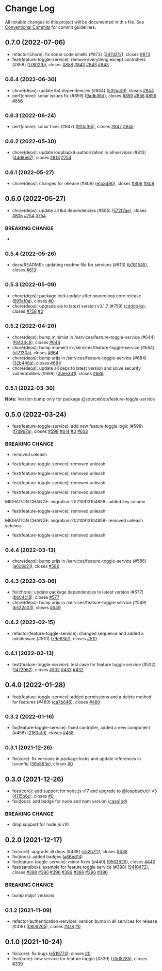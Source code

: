 # Change Log

All notable changes to this project will be documented in this file.
See [Conventional Commits](https://conventionalcommits.org) for commit guidelines.

## 0.7.0 (2022-07-06)

* refactor(chore): fix sonar code smells (#873) ([347d2f2](https://github.com/sourcefuse/loopback4-microservice-catalog/commit/347d2f2)), closes [#873](https://github.com/sourcefuse/loopback4-microservice-catalog/issues/873)
* feat(feature-toggle-service): remove everything except controllers (#858) ([f7802fb](https://github.com/sourcefuse/loopback4-microservice-catalog/commit/f7802fb)), closes [#858](https://github.com/sourcefuse/loopback4-microservice-catalog/issues/858) [#843](https://github.com/sourcefuse/loopback4-microservice-catalog/issues/843) [#843](https://github.com/sourcefuse/loopback4-microservice-catalog/issues/843) [#843](https://github.com/sourcefuse/loopback4-microservice-catalog/issues/843)





## <small>0.6.4 (2022-06-30)</small>

* chore(deps): update lb4 dependencies (#844) ([535ba19](https://github.com/sourcefuse/loopback4-microservice-catalog/commit/535ba19)), closes [#844](https://github.com/sourcefuse/loopback4-microservice-catalog/issues/844)
* perf(chore): sonar issues fix (#859) ([9adb36d](https://github.com/sourcefuse/loopback4-microservice-catalog/commit/9adb36d)), closes [#859](https://github.com/sourcefuse/loopback4-microservice-catalog/issues/859) [#856](https://github.com/sourcefuse/loopback4-microservice-catalog/issues/856) [#856](https://github.com/sourcefuse/loopback4-microservice-catalog/issues/856) [#856](https://github.com/sourcefuse/loopback4-microservice-catalog/issues/856)





## <small>0.6.3 (2022-06-24)</small>

* perf(chore): sonar fixes (#847) ([910cf95](https://github.com/sourcefuse/loopback4-microservice-catalog/commit/910cf95)), closes [#847](https://github.com/sourcefuse/loopback4-microservice-catalog/issues/847) [#845](https://github.com/sourcefuse/loopback4-microservice-catalog/issues/845)





## <small>0.6.2 (2022-05-30)</small>

* chore(deps): update loopback4-authorization in all services (#813) ([44d8e67](https://github.com/sourcefuse/loopback4-microservice-catalog/commit/44d8e67)), closes [#813](https://github.com/sourcefuse/loopback4-microservice-catalog/issues/813) [#754](https://github.com/sourcefuse/loopback4-microservice-catalog/issues/754)





## <small>0.6.1 (2022-05-27)</small>

* chore(deps): changes for release (#809) ([e1a3490](https://github.com/sourcefuse/loopback4-microservice-catalog/commit/e1a3490)), closes [#809](https://github.com/sourcefuse/loopback4-microservice-catalog/issues/809) [#808](https://github.com/sourcefuse/loopback4-microservice-catalog/issues/808)





## 0.6.0 (2022-05-27)

* chore(deps): update all lb4 dependencies (#805) ([572f7ae](https://github.com/sourcefuse/loopback4-microservice-catalog/commit/572f7ae)), closes [#805](https://github.com/sourcefuse/loopback4-microservice-catalog/issues/805) [#754](https://github.com/sourcefuse/loopback4-microservice-catalog/issues/754) [#754](https://github.com/sourcefuse/loopback4-microservice-catalog/issues/754)


### BREAKING CHANGE

* 




## <small>0.5.4 (2022-05-26)</small>

* docs(README): updating readme file for services (#613) ([b761645](https://github.com/sourcefuse/loopback4-microservice-catalog/commit/b761645)), closes [#613](https://github.com/sourcefuse/loopback4-microservice-catalog/issues/613)





## <small>0.5.3 (2022-05-09)</small>

* chore(deps): package lock update after sourceloop core release ([897af0a](https://github.com/sourcefuse/loopback4-microservice-catalog/commit/897af0a)), closes [#0](https://github.com/sourcefuse/loopback4-microservice-catalog/issues/0)
* chore(deps): upgrade ejs to latest version v3.1.7 (#758) ([cdddb4a](https://github.com/sourcefuse/loopback4-microservice-catalog/commit/cdddb4a)), closes [#758](https://github.com/sourcefuse/loopback4-microservice-catalog/issues/758) [#0](https://github.com/sourcefuse/loopback4-microservice-catalog/issues/0)





## <small>0.5.2 (2022-04-20)</small>

* chore(deps): bump minimist in /services/feature-toggle-service (#644) ([f0434c6](https://github.com/sourcefuse/loopback4-microservice-catalog/commit/f0434c6)), closes [#644](https://github.com/sourcefuse/loopback4-microservice-catalog/issues/644)
* chore(deps): bump moment in /services/feature-toggle-service (#664) ([cf7130a](https://github.com/sourcefuse/loopback4-microservice-catalog/commit/cf7130a)), closes [#664](https://github.com/sourcefuse/loopback4-microservice-catalog/issues/664)
* chore(deps): bump urijs in /services/feature-toggle-service (#684) ([32b446a](https://github.com/sourcefuse/loopback4-microservice-catalog/commit/32b446a)), closes [#684](https://github.com/sourcefuse/loopback4-microservice-catalog/issues/684)
* chore(deps): update all deps to latest version and solve security vulnerabilities (#689) ([30ee331](https://github.com/sourcefuse/loopback4-microservice-catalog/commit/30ee331)), closes [#689](https://github.com/sourcefuse/loopback4-microservice-catalog/issues/689)





## <small>0.5.1 (2022-03-30)</small>

**Note:** Version bump only for package @sourceloop/feature-toggle-service





## 0.5.0 (2022-03-24)

* feat(feature-toggle-service): add new feature toggle logic (#598) ([f7d997a](https://github.com/sourcefuse/loopback4-microservice-catalog/commit/f7d997a)), closes [#598](https://github.com/sourcefuse/loopback4-microservice-catalog/issues/598) [#614](https://github.com/sourcefuse/loopback4-microservice-catalog/issues/614) [#0](https://github.com/sourcefuse/loopback4-microservice-catalog/issues/0) [#603](https://github.com/sourcefuse/loopback4-microservice-catalog/issues/603)


### BREAKING CHANGE

* removed unleash

* feat(feature-toggle-service): removed unleash

* feat(feature-toggle-service): removed unleash

* feat(feature-toggle-service): removed unleash

* feat(feature-toggle-service): removed unleash

MIGRATION CHANGE:
migration-20210913104858- added key column

* feat(feature-toggle-service): removed unleash

MIGRATION CHANGE:
migration-20210913104858- removed unleash schema

* feat(feature-toggle-service): removed unleash




## <small>0.4.4 (2022-03-13)</small>

* chore(deps): bump urijs in /services/feature-toggle-service (#586) ([a6c8c21](https://github.com/sourcefuse/loopback4-microservice-catalog/commit/a6c8c21)), closes [#586](https://github.com/sourcefuse/loopback4-microservice-catalog/issues/586)





## <small>0.4.3 (2022-03-06)</small>

* fix(chore): update package dependencies to latest version (#577) ([bb04c18](https://github.com/sourcefuse/loopback4-microservice-catalog/commit/bb04c18)), closes [#577](https://github.com/sourcefuse/loopback4-microservice-catalog/issues/577)
* chore(deps): bump urijs in /services/feature-toggle-service (#549) ([b532c03](https://github.com/sourcefuse/loopback4-microservice-catalog/commit/b532c03)), closes [#549](https://github.com/sourcefuse/loopback4-microservice-catalog/issues/549)





## <small>0.4.2 (2022-02-15)</small>

* refactor(feature-toggle-service): changed sequence and added a middleware (#510) ([79e83bf](https://github.com/sourcefuse/loopback4-microservice-catalog/commit/79e83bf)), closes [#510](https://github.com/sourcefuse/loopback4-microservice-catalog/issues/510)





## <small>0.4.1 (2022-02-13)</small>

* test(feature-toggle-service): test case for feature toggle service  (#502) ([1472962](https://github.com/sourcefuse/loopback4-microservice-catalog/commit/1472962)), closes [#502](https://github.com/sourcefuse/loopback4-microservice-catalog/issues/502) [#432](https://github.com/sourcefuse/loopback4-microservice-catalog/issues/432) [#432](https://github.com/sourcefuse/loopback4-microservice-catalog/issues/432)





## 0.4.0 (2022-01-28)

* feat(feature-toggle-service): added permissions and a delete method for features (#480) ([ca7b646](https://github.com/sourcefuse/loopback4-microservice-catalog/commit/ca7b646)), closes [#480](https://github.com/sourcefuse/loopback4-microservice-catalog/issues/480)





## <small>0.3.2 (2022-01-16)</small>

* fix(feature-toggle-service): fixed controller, added a new component (#458) ([2160a1d](https://github.com/sourcefuse/loopback4-microservice-catalog/commit/2160a1d)), closes [#458](https://github.com/sourcefuse/loopback4-microservice-catalog/issues/458)





## <small>0.3.1 (2021-12-26)</small>

* fix(core): fix versions in package locks and update references in tsconfig ([36b563e](https://github.com/sourcefuse/loopback4-microservice-catalog/commit/36b563e)), closes [#0](https://github.com/sourcefuse/loopback4-microservice-catalog/issues/0)





## 0.3.0 (2021-12-26)

* feat(core): add support for node.js v17 and upgrade to @loopback/cli v3 ([4115b6c](https://github.com/sourcefuse/loopback4-microservice-catalog/commit/4115b6c)), closes [#0](https://github.com/sourcefuse/loopback4-microservice-catalog/issues/0)
* fix(docs): add badge for node and npm version ([caaa1bd](https://github.com/sourcefuse/loopback4-microservice-catalog/commit/caaa1bd))


### BREAKING CHANGE

* drop support for node.js v10




## 0.2.0 (2021-12-17)

* fix(core): upgrade all deps (#438) ([c52b7f1](https://github.com/sourcefuse/loopback4-microservice-catalog/commit/c52b7f1)), closes [#438](https://github.com/sourcefuse/loopback4-microservice-catalog/issues/438)
* fix(docs): added badges ([a66ed14](https://github.com/sourcefuse/loopback4-microservice-catalog/commit/a66ed14))
* fix(feature-toggle-service): minor fixes (#440) ([9562829](https://github.com/sourcefuse/loopback4-microservice-catalog/commit/9562829)), closes [#440](https://github.com/sourcefuse/loopback4-microservice-catalog/issues/440)
* feat(sandbox): example for feature toggle service (#398) ([9410472](https://github.com/sourcefuse/loopback4-microservice-catalog/commit/9410472)), closes [#398](https://github.com/sourcefuse/loopback4-microservice-catalog/issues/398) [#396](https://github.com/sourcefuse/loopback4-microservice-catalog/issues/396) [#396](https://github.com/sourcefuse/loopback4-microservice-catalog/issues/396) [#396](https://github.com/sourcefuse/loopback4-microservice-catalog/issues/396) [#396](https://github.com/sourcefuse/loopback4-microservice-catalog/issues/396) [#396](https://github.com/sourcefuse/loopback4-microservice-catalog/issues/396) [#396](https://github.com/sourcefuse/loopback4-microservice-catalog/issues/396)


### BREAKING CHANGE

* bump major versions




## <small>0.1.2 (2021-11-09)</small>

* refactor(authentication-service): version bump in all services for release (#418) ([0808265](https://github.com/sourcefuse/loopback4-microservice-catalog/commit/0808265)), closes [#418](https://github.com/sourcefuse/loopback4-microservice-catalog/issues/418) [#0](https://github.com/sourcefuse/loopback4-microservice-catalog/issues/0)





## 0.1.0 (2021-10-24)

* fix(core): fix bugs ([e519774](https://github.com/sourcefuse/loopback4-microservice-catalog/commit/e519774)), closes [#0](https://github.com/sourcefuse/loopback4-microservice-catalog/issues/0)
* feat(core): new service for feature toggle (#339) ([70d5285](https://github.com/sourcefuse/loopback4-microservice-catalog/commit/70d5285)), closes [#339](https://github.com/sourcefuse/loopback4-microservice-catalog/issues/339)

